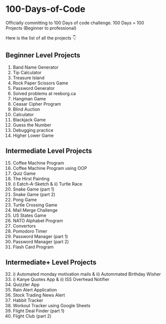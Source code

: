 # 100-Days-of-Code
Officially committing to 100 Days of code challenge.
100 Days = 100 Projects
(Beginner to professional)

Here is the list of all the projects 👇

## Beginner Level Projects
1. Band Name Generator
2. Tip Calculator
3. Treasure Island
4. Rock Paper Scissors Game
5. Password Generator
6. Solved problems at reeborg.ca
7. Hangman Game
8. Ceasar Cipher Program
9. Blind Auction
10. Calculator
11. Blackjack Game
12. Guess the Number
13. Debugging practice
14. Higher Lower Game

## Intermediate Level Projects
15. Coffee Machine Program
16. Coffee Machine Program using OOP
17. Quiz Game
18. The Hirst Painting
19. i) Eatch-A-Sketch & ii) Turtle Race
20. Snake Game (part 1)
21. Snake Game (part 2)
22. Pong Game
23. Turtle Crossing Game
24. Mail Merge Challenge
25. US States Game
26. NATO Alphabet Program
27. Convertors
28. Pomodoro Timer
29. Password Manager (part 1)
30. Password Manager (part 2)
31. Flash Card Program

## Intermediate+ Level Projects
32. i) Automated monday motivation mails & ii) Autommated Birthday Wisher
33. i) Kanye Quotes App & ii) ISS Overhead Notifier
34. Quizzler App
35. Rain Alert Application
36. Stock Trading News Alert
37. Habbit Tracker
38. Workout Tracker using Google Sheets
39. Flight Deal Finder (part 1)
40. Flight Club (part 2)
